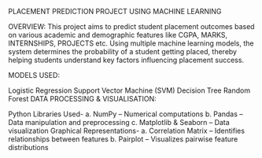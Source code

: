 PLACEMENT PREDICTION PROJECT USING MACHINE LEARNING

OVERVIEW: This project aims to predict student placement outcomes based on various academic and demographic features like CGPA, MARKS, INTERNSHIPS, PROJECTS etc. Using multiple machine learning models, the system determines the probability of a student getting placed, thereby helping students understand key factors influencing placement success.

MODELS USED:

Logistic Regression
Support Vector Machine (SVM)
Decision Tree
Random Forest
DATA PROCESSING & VISUALISATION:

Python Libraries Used- a. NumPy – Numerical computations 
                       b. Pandas – Data manipulation and preprocessing 
                       c. Matplotlib & Seaborn – Data visualization
Graphical Representations- 
                       a. Correlation Matrix – Identifies relationships between features 
                       b. Pairplot – Visualizes pairwise feature distributions
